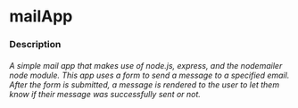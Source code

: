 # mailApp
### Description
###### A simple mail app that makes use of node.js, express, and the nodemailer node module.  This app uses a form to send a message to a specified email.  After the form is submitted, a message is rendered to the user to let them know if their message was successfully sent or not.
